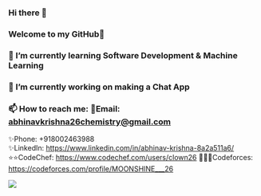### Hi there 👋
### Welcome to my GitHub👋

### 🌱 I’m currently learning Software Development & Machine Learning
### 🔭 I’m currently working on making a Chat App
### 📫 How to reach me: 💬Email: abhinavkrishna26chemistry@gmail.com
✨Phone:  +918002463988                
✨LinkedIn: https://www.linkedin.com/in/abhinav-krishna-8a2a511a6/
⭐⭐CodeChef: https://www.codechef.com/users/clown26
🌟🌟🌟Codeforces: https://codeforces.com/profile/MOONSHINE___26

![](https://komarev.com/ghpvc/?username=AbhinavKrishna26&color=lightgreen&label=PROFILE+VIEWS)
   

<!--
**AbhinavKrishna26/AbhinavKrishna26** is a ✨ _special_ ✨ repository because its `README.md` (this file) appears on your GitHub profile.

Here are some ideas to get you started:

- 🔭 I’m currently working on ...
- 🌱 I’m currently learning ...
- 👯 I’m looking to collaborate on ...
- 🤔 I’m looking for help with ...
- 💬 Ask me about ...
- 📫 How to reach me: ...
- 😄 Pronouns: ...
- ⚡ Fun fact: ...
-->

